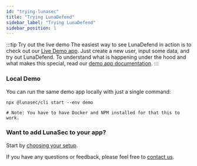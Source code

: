 ```yaml
---
id: "trying-lunasec"
title: "Trying LunaDefend"
sidebar_label: "Trying LunaDefend"
sidebar_position: 1
---
```

<!--
  ~ Copyright by LunaSec (owned by Refinery Labs, Inc)
  ~
  ~ Licensed under the Creative Commons Attribution-ShareAlike 4.0 International
  ~ (the "License"); you may not use this file except in compliance with the
  ~ License. You may obtain a copy of the License at
  ~
  ~ https://creativecommons.org/licenses/by-sa/4.0/legalcode
  ~
  ~ See the License for the specific language governing permissions and
  ~ limitations under the License.
  ~
-->

:::tip Try out the live demo
The easiest way to see LunaDefend in action is to check out our [Live Demo app](https://app.lunasec.dev).
Just create a new user, input some data,
and try out LunaDefend.  To understand what is happening under the hood and what makes this special, read our [demo app documentation](https://www.lunasec.io/lunadefend/overview/demo-app/overview/).
:::

### Local Demo
You can run the same demo app locally with just a single command:

```shell
npx @lunasec/cli start --env demo

# Note: You have to have Docker and NPM installed for that this to work.
```

### Want to add LunaSec to your app?

Start by [choosing your setup](./choose-your-setup.md).

If you have any questions or feedback, please feel free to [contact us](mailto:contact@lunasec.io).
